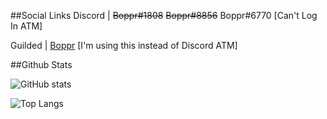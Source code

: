 ##Social Links
Discord | ~~Boppr#1808~~ ~~Boppr#8856~~ Boppr#6770 [Can't Log In ATM]

Guilded | [Boppr](https://www.guilded.gg/boppr) [I'm using this instead of Discord ATM]

##Github Stats

![GitHub stats](https://github-readme-stats.vercel.app/api?username=realboppr&show_icons=true&title_color=600050&text_color=760052&icon_color=3C0082&bg_color=15,1C003F,000000&hide_border=true&border_radius=10)

![Top Langs](https://github-readme-stats.vercel.app/api/top-langs/?username=realboppr&layout=compact&title_color=600050&text_color=760052&bg_color=15,1C003F,000000&hide_border=true&border_radius=10)
